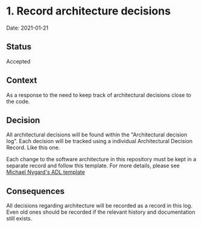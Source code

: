 # 1.  Record architecture decisions

Date: 2021-01-21

## Status

Accepted

## Context

As a response to the need to keep track of architectural decisions close to the code.

## Decision

All architectural decisions will be found within the "Architectural decision log". Each decision will be tracked using a individual Architectural Decision Record. Like this one. 

Each change to the software architecture in this repository must be kept in a separate record and follow this template. For more details, please see [Michael Nygard's ADL template](http://thinkrelevance.com/blog/2011/11/15/documenting-architecture-decisions)

## Consequences

All decisions regarding architecture will be recorded as a record in this log. Even old ones should be recorded if the relevant history and documentation still exists.